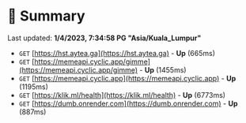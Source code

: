 # 📖 Summary
Last updated: **1/4/2023, 7:34:58 PG "Asia/Kuala_Lumpur"**

- `GET` [https://hst.aytea.ga](https://hst.aytea.ga) - **Up** (665ms)
- `GET` [https://memeapi.cyclic.app/gimme](https://memeapi.cyclic.app/gimme) - **Up** (1455ms)
- `GET` [https://memeapi.cyclic.app](https://memeapi.cyclic.app) - **Up** (1195ms)
- `GET` [https://klik.ml/health](https://klik.ml/health) - **Up** (6773ms)
- `GET` [https://dumb.onrender.com](https://dumb.onrender.com) - **Up** (887ms)
